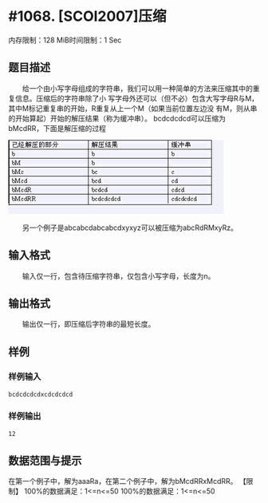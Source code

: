 # #1068. [SCOI2007]压缩

内存限制：128 MiB时间限制：1 Sec

## 题目描述

　　给一个由小写字母组成的字符串，我们可以用一种简单的方法来压缩其中的重复信息。压缩后的字符串除了小
写字母外还可以（但不必）包含大写字母R与M，其中M标记重复串的开始，R重复从上一个M（如果当前位置左边没
有M，则从串的开始算起）开始的解压结果（称为缓冲串）。 bcdcdcdcd可以压缩为bMcdRR，下面是解压缩的过程


 ![](images/1068/1.jpg)

　　另一个例子是abcabcdabcabcdxyxyz可以被压缩为abcRdRMxyRz。

## 输入格式

　　输入仅一行，包含待压缩字符串，仅包含小写字母，长度为n。

## 输出格式

　　输出仅一行，即压缩后字符串的最短长度。

## 样例

### 样例输入

    
    bcdcdcdcdxcdcdcdcd
    

### 样例输出

    
    12
    

## 数据范围与提示

在第一个例子中，解为aaaRa，在第二个例子中，解为bMcdRRxMcdRR。 
【限制】 
100%的数据满足：1<=n<=50 100%的数据满足：1<=n<=50
